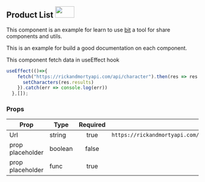 ## Product List  <img src="http://runahr.com/wp-content/themes/runa-new/dist/img/runa-logo.png" width="50" height="30">

This component is an example for learn to use [bit](https://bit.dev) a tool for share components and utils.

This is an example for build a good documentation on each component.

This component fetch data in useEffect hook

```javascript
useEffect(()=>{
    fetch("https://rickandmortyapi.com/api/character").then(res => res.json()).then(res=> {
      setCharacters(res.results)
    }).catch(err => console.log(err))
  },[]);
```


### Props

| Prop        | Type        | Required           | defautl  |
| ------------- | ------------- |:-------------:| -----:|
| Url      | string | true | `https://rickandmortyapi.com/api/character`
| prop placeholder      | boolean      |   false |  false
| prop placeholder | func      |    true |  X
